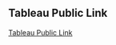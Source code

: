## Tableau Public Link
[Tableau Public Link](https://us-west-2b.online.tableau.com/#/site/ise543spring2024/workbooks/1602842?:origin=card_share_link)
